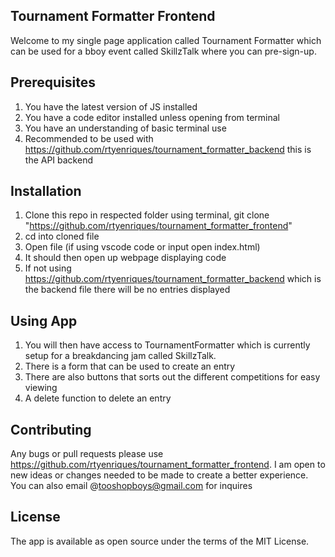 Tournament Formatter Frontend  
---------------

Welcome to my single page application called Tournament Formatter which can be used for a bboy event called SkillzTalk where you can pre-sign-up. 

Prerequisites
-------------
1. You have the latest version of JS installed
2. You have a code editor installed unless opening from terminal
3. You have an understanding of basic terminal use  
4. Recommended to be used with https://github.com/rtyenriques/tournament_formatter_backend this is the API backend

Installation
---------------
1. Clone this repo in respected folder using terminal, git clone "https://github.com/rtyenriques/tournament_formatter_frontend"
2. cd into cloned file
3. Open file (if using vscode code or input open index.html)
4. It should then open up webpage displaying code
5. If not using https://github.com/rtyenriques/tournament_formatter_backend which is the backend file there will be no entries displayed


Using App
---------------
1. You will then have access to TournamentFormatter which is currently setup for a breakdancing jam called SkillzTalk.
2. There is a form that can be used to create an entry
3. There are also buttons that sorts out the different competitions for easy viewing
4. A delete function to delete an entry

Contributing
---------------
Any bugs or pull requests please use https://github.com/rtyenriques/tournament_formatter_frontend. I am open to new ideas or changes needed to be made to create a better experience. You can also email @tooshopboys@gmail.com for inquires

License
------------
The app is available as open source under the terms of the MIT License.
